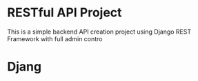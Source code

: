 # RESTful API Project
This is a simple backend API creation project using Django REST Framework with full admin contro
# Djang
